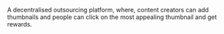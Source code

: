 A decentralised outsourcing platform, where, content creators can add thumbnails and people can click on the most appealing thumbnail and get rewards.
